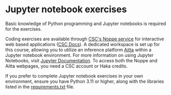 # Jupyter notebook exercises


Basic knowledge of Python programming and Jupyter notebooks is required for the exercises.

Coding exercises are available through [CSC's Noppe service](https://noppe.2.rahtiapp.fi/welcome) for interactive web based applications ([CSC Docs](https://docs.csc.fi/cloud/noppe/)). A dedicated workspace is set up for this course, allowing you to utilize an inference platform [Aitta](https://staging-aitta.2.rahtiapp.fi/) within a Jupyter notebook environment.  For more information on using Jupyter Notebooks, visit [Jupyter Documentation](https://docs.jupyter.org/en/latest/index.html). To access both the Noppe and Aitta webpages, you need a CSC account or Haka credits.

If you prefer to complete Jupyter notebook exercises in your own environment, ensure you have Python 3.11 or higher, along with the libraries listed in the [requirements.txt](./requirements.txt) file. 